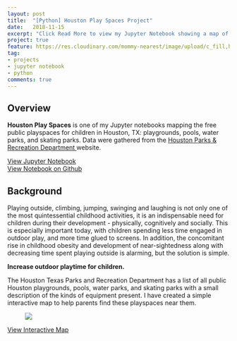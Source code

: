 ```yaml
---
layout: post
title:  "[Python] Houston Play Spaces Project"
date:   2018-11-15
excerpt: "Click Read More to view my Jupyter Notebook showing a map of children's outdoor play spaces in Houston, TX"
project: true
feature: https://res.cloudinary.com/mommy-nearest/image/upload/c_fill,h_450,w_800/sjd19q4jlstuhywc50cy.jpg
tag:
- projects
- jupyter notebook
- python
comments: true
---
```


## Overview
<b>Houston Play Spaces</b> is one of my Jupyter notebooks mapping the free public playspaces for children in Houston, TX: playgrounds, pools, water parks, and skating parks.  Data were gathered from the <a href="https://www.houstontx.gov/parks/"> Houston Parks & Recreation Department </a> website.  

<div markdown="0"><a href="http://juliemocko.com/notebooks/houston-playgrounds/extra/" class="btn btn-info">View Jupyter Notebook</a></div> 
<div markdown="0"><a href="https://github.com/jamocko/jamocko.github.io/blob/master/assets/code/HoustonPlaygroundsExtra.ipynb" class="btn btn-info">View Notebook on Github</a></div> 

## Background

Playing outside, climbing, jumping, swinging and laughing is not only one of the most quintessential childhood activities, it is an indispensable need for children during their development - physically, cognitively and socially. This is especially important today, with children spending less time engaged in outdoor play, and more time glued to screens. In addition, the concomitant rise in childhood obesity and development of near-sightedness along with decreasing time spent playing outside is alarming, but the solution is simple.  

<b>Increase outdoor playtime for children.</b>  

The Houston Texas Parks and Recreation Department has a list of all public Houston playgrounds, pools, water parks, and skating parks with a small description of the kinds of equipment present. I have created a simple interactive map to help parents find these playspaces near them.

<figure>
	<a href="http://juliemocko.com/notebooks/houston-playgrounds/extra/map"><img src="http://jamocko.github.io/assets/img/HoustonPlaySpaces.PNG"></a>
</figure>

<div markdown="0"><a href="http://juliemocko.com/notebooks/houston-playgrounds/extra/map/" class="btn btn-info">View Interactive Map</a></div>
